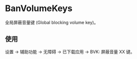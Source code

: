 # BanVolumeKeys

全局屏蔽音量键 (Global blocking volume key)。

## 使用

设置 -> 辅助功能 -> 无障碍 -> 已下载应用 -> BVK: 屏蔽音量 XX 键。

